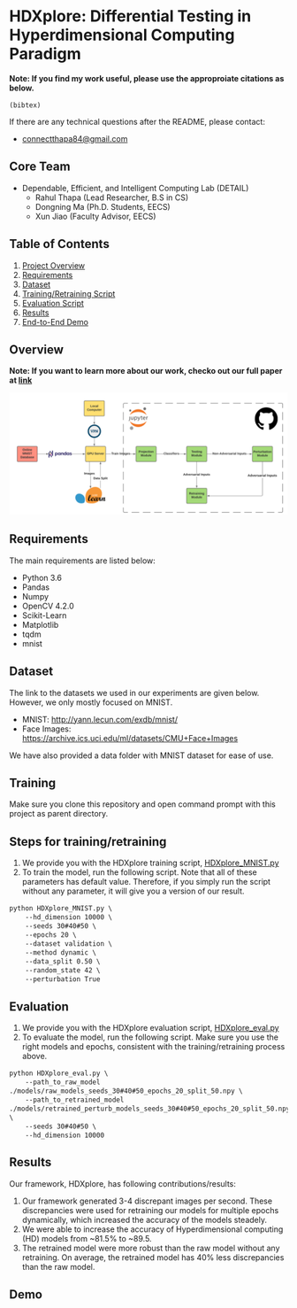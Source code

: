 # HDXplore: Differential Testing in Hyperdimensional Computing Paradigm

**Note: If you find my work useful, please use the approproiate citations as below.**

```
(bibtex)
```

If there are any technical questions after the README, please contact:
* connectthapa84@gmail.com

## Core Team
* Dependable, Efficient, and Intelligent Computing Lab (DETAIL)
  	* Rahul Thapa (Lead Researcher, B.S in CS)
	* Dongning Ma (Ph.D. Students, EECS)
	* Xun Jiao (Faculty Advisor, EECS)

## Table of Contents
1. [Project Overview](#Overview)
2. [Requirements](#Requirements)
3. [Dataset](#Dataset) 
4. [Training/Retraining Script](#Training)
5. [Evaluation Script](#Evaluation)
6. [Results](#Results)
7. [End-to-End Demo](#Demo)

## Overview

**Note: If you want to learn more about our work, checko out our full paper at [link](link)**

![overview](https://github.com/CSC4790-Fall2020-Org/senior-project-hdc-rahul-thapa/blob/master/assets/HDC_design_diagram.png)

## Requirements

The main requirements are listed below:
* Python 3.6
* Pandas
* Numpy
* OpenCV 4.2.0
* Scikit-Learn
* Matplotlib
* tqdm
* mnist

## Dataset

The link to the datasets we used in our experiments are given below. However, we only mostly focused on MNIST.

* MNIST: http://yann.lecun.com/exdb/mnist/
* Face Images: https://archive.ics.uci.edu/ml/datasets/CMU+Face+Images 

We have also provided a data folder with MNIST dataset for ease of use.  

## Training
Make sure you clone this repository and open command prompt with this project as parent directory. 

## Steps for training/retraining
1. We provide you with the HDXplore training script, [HDXplore_MNIST.py](./HDXplore_MNIST.py)
2. To train the model, run the following script. Note that all of these parameters has default value. Therefore, if you simply run the script without any parameter, it will give you a version of our result. 
```
python HDXplore_MNIST.py \
    --hd_dimension 10000 \
    --seeds 30#40#50 \
    --epochs 20 \
    --dataset validation \
    --method dynamic \
    --data_split 0.50 \
    --random_state 42 \
    --perturbation True
```
## Evaluation
1. We provide you with the HDXplore evaluation script, [HDXplore_eval.py](./HDXplore_eval.py)
2. To evaluate the model, run the following script. Make sure you use the right models and epochs, consistent with the training/retraining process above. 
```
python HDXplore_eval.py \
    --path_to_raw_model ./models/raw_models_seeds_30#40#50_epochs_20_split_50.npy \
    --path_to_retrained_model ./models/retrained_perturb_models_seeds_30#40#50_epochs_20_split_50.npy \
    --seeds 30#40#50 \
    --hd_dimension 10000
```

## Results

Our framework, HDXplore, has following contributions/results:

1. Our framework generated 3-4 discrepant images per second. These discrepancies were used for retraining our models for multiple epochs dynamically, which increased the accuracy of the models steadely.
2. We were able to increase the accuracy of Hyperdimensional computing (HD) models from ~81.5% to ~89.5.
3. The retrained model were more robust than the raw model without any retraining. On average, the retrained model has 40% less discrepancies than the raw model.

## Demo



